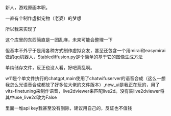 新人，游戏原画本职。 

一直有个制作虚拟宠物（老婆）的梦想

所以我来实现了

这个库里的东西简直是一团乱麻，未来可能会整理一下

但基本不外乎于是用各种方式制作虚拟女友，甚至还包含一个用mirai和easymirai做的qq机器人，Stablediffusion.py是个简单的基于它的图像生成方法

单纯储存文件，反正也没人看，好吧真乱啊。

w11是个单文件执行的chatgpt,main使用了chatwifuserver的语音合成（这么一想我怎么光语音合成都放了好多位大佬的文件版本）,new_ui是我正在玩的，用了vits-finetuning来制作语音，live2dviewer来匹配live2d。没有装live2dviewer将其中use_live2d改为False

里面一堆api key我甚至没有删除，建议用自己的，反证也不值钱

<!---
hz3271/hz3271 is a ✨ special ✨ repository because its `README.md` (this file) appears on your GitHub profile.
You can click the Preview link to take a look at your changes.
--->

